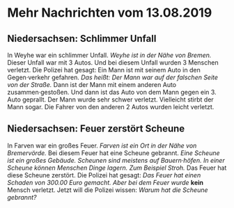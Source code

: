 # Mehr Nachrichten vom 13.08.2019


## Niedersachsen: Schlimmer Unfall
In Weyhe war ein schlimmer Unfall. 
*Weyhe ist in der Nähe von Bremen.* Dieser Unfall war mit 3 Autos. Und bei diesem Unfall wurden 3 Menschen verletzt. Die Polizei hat gesagt: Ein Mann ist mit seinem Auto in den Gegen·verkehr gefahren. *Das heißt:* 
*Der Mann war auf der falschen Seite von der Straße.* Dann ist der Mann mit einem anderen Auto zusammen·gestoßen. Und dann ist das Auto von dem Mann gegen ein 3. Auto geprallt. Der Mann wurde sehr schwer verletzt. Vielleicht stirbt der Mann sogar. Die Fahrer von den anderen 2 Autos wurden leicht verletzt. 

## Niedersachsen: Feuer zerstört Scheune
In Farven war ein großes Feuer. 
*Farven ist ein Ort in der Nähe von Bremervörde.* Bei diesem Feuer hat eine Scheune gebrannt. 
*Eine Scheune ist ein großes Gebäude.* 
*Scheunen sind meistens auf Bauern·höfen.* 
*In einer Scheune können Menschen Dinge lagern.* 
*Zum Beispiel Stroh.* Das Feuer hat diese Scheune zerstört. Die Polizei hat gesagt: 
*Das Feuer hat einen Schaden von 300.00 Euro gemacht.*  *Aber bei dem Feuer wurde*  **kein** Mensch verletzt. Jetzt will die Polizei wissen: 
*Warum hat die Scheune gebrannt?* 
